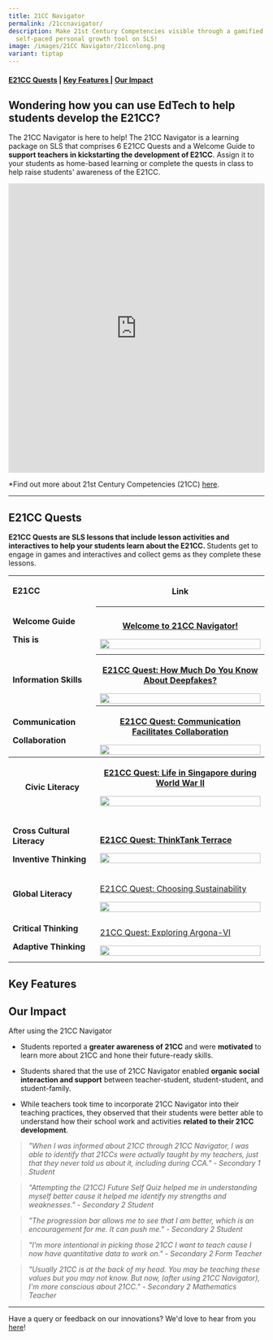 ```yaml
---
title: 21CC Navigator
permalink: /21ccnavigator/
description: Make 21st Century Competencies visible through a gamified
  self-paced personal growth tool on SLS!
image: /images/21CC Navigator/21ccnlong.png
variant: tiptap
---
```

<h4><a href="#discovery" rel="noopener noreferrer nofollow" target="_blank">E21CC Quests</a> | <a href="#innovation" rel="noopener noreferrer nofollow" target="_blank">Key Features </a>| <a href="#impact" rel="noopener noreferrer nofollow" target="_blank">Our Impact</a></h4>
<h2>Wondering how you can use EdTech to help students develop the E21CC?</h2>
<p>The 21CC Navigator is here to help! The 21CC Navigator is a learning package
on SLS that comprises 6 E21CC Quests and a Welcome Guide to <strong>support teachers in kickstarting the development of E21CC</strong>.
Assign it to your students as home-based learning or complete the quests
in class to help raise students' awareness of the E21CC.</p>
<div class="iframe-wrapper">
<iframe height="569" width="100%" allowfullscreen="true" frameborder="0" src="https://docs.google.com/presentation/d/e/2PACX-1vRfWh05zja6ez4xRnGcZ4Zr2POVEGrEVS7Ig17WG1WbRYg93nzbqw8yXbxMSkWEXRx_q3Eri1fPHxN4/embed?start=true&amp;loop=false&amp;delayms=3000"></iframe>
</div>
<p></p>
<p>*Find out more about 21st Century Competencies (21CC) <a href="https://www.moe.gov.sg/education-in-sg/21st-century-competencies" rel="noopener noreferrer" target="_blank">here</a>.</p>
<hr>
<h2>E21CC Quests</h2>
<p><strong>E21CC Quests are SLS lessons that include lesson activities and interactives to help your students learn about the E21CC. </strong>Students
get to engage in games and interactives and collect gems as they complete
these lessons.</p>
<p></p>
<table style="minWidth: 50px">
<colgroup>
<col>
<col>
</colgroup>
<tbody>
<tr>
<td rowspan="1" colspan="1">
<p><strong>E21CC</strong>
</p>
</td>
<th rowspan="1" colspan="1">
<p>Link</p>
</th>
</tr>
<tr>
<td rowspan="1" colspan="1">
<p><strong>Welcome Guide</strong>
</p>
<p></p>
<p><strong>This is </strong>
</p>
</td>
<th rowspan="1" colspan="1">
<p><a href="https://vle.learning.moe.edu.sg/my-library/lesson/view/9548aa2d-7496-41bd-9531-5dc43d540853/cover" rel="noopener noreferrer nofollow" target="_blank">Welcome to 21CC Navigator!</a>
</p>
<p></p><a class="isomer-image-wrapper" href="https://vle.learning.moe.edu.sg/my-library/lesson/view/9548aa2d-7496-41bd-9531-5dc43d540853/cover"><img style="width: 100%" height="auto" width="100%" alt="" src="/images/quest_welcome.gif"></a>
</th>
</tr>
<tr>
<td rowspan="1" colspan="1">
<p><strong>Information Skills</strong>
</p>
</td>
<th rowspan="1" colspan="1">
<p><a href="https://vle.learning.moe.edu.sg/my-library/lesson/view/7795a895-1c3b-47ec-99ba-372b38a0eb13/cover" rel="noopener noreferrer nofollow" target="_blank">E21CC Quest: How Much Do You Know About Deepfakes?</a>
</p>
<div class="isomer-image-wrapper">
<img style="width: 100%" height="auto" width="100%" alt="" src="/images/quest_deepfake.gif">
</div>
</th>
</tr>
<tr>
<td rowspan="1" colspan="1">
<p><strong>Communication</strong>
</p>
<p><strong>Collaboration</strong>
</p>
</td>
<th rowspan="1" colspan="1">
<p><a href="https://vle.learning.moe.edu.sg/my-library/lesson/view/48a56789-5a8c-4ce9-94d0-c41611d2e25b/cover" rel="noopener noreferrer nofollow" target="_blank">E21CC Quest: Communication Facilitates Collaboration</a>
</p>
<div class="isomer-image-wrapper">
<img style="width: 100%" height="auto" width="100%" alt="" src="/images/quest_collab.gif">
</div>
</th>
</tr>
<tr>
<th rowspan="1" colspan="1">
<p>Civic Literacy</p>
</th>
<th rowspan="1" colspan="1">
<p><a href="https://vle.learning.moe.edu.sg/my-library/lesson/view/fb2a0f8f-f810-4a99-8ee8-3706e07da6ac/cover" rel="noopener noreferrer nofollow" target="_blank">E21CC Quest: Life in Singapore during World War II</a>
</p>
<p></p><a class="isomer-image-wrapper" href="https://vle.learning.moe.edu.sg/my-library/lesson/view/fb2a0f8f-f810-4a99-8ee8-3706e07da6ac/cover"><img style="width: 100%" height="auto" width="100%" alt="" src="/images/21CC_Navigator_Onboarding_Graphics__NEW_LOGO___13_.gif"></a>
<p></p>
</th>
</tr>
<tr>
<td rowspan="1" colspan="1">
<p><strong>Cross Cultural Literacy</strong>
</p>
<p><strong>Inventive Thinking</strong>
</p>
</td>
<td rowspan="1" colspan="1">
<p><strong><a href="https://vle.learning.moe.edu.sg/my-library/lesson/view/441b712d-389f-4172-ad3c-44d65ecec716/cover" rel="noopener noreferrer nofollow" target="_blank">E21CC Quest: ThinkTank Terrace</a></strong>
</p>
<div class="isomer-image-wrapper">
<img style="width: 100%" height="auto" width="100%" alt="" src="/images/21CC_Navigator_Onboarding_Graphics__NEW_LOGO___35_.gif">
</div>
</td>
</tr>
<tr>
<td rowspan="1" colspan="1">
<p><strong>Global Literacy</strong>
</p>
</td>
<td rowspan="1" colspan="1">
<p><a href="https://vle.learning.moe.edu.sg/my-library/lesson/view/01d4aede-f67f-43c1-861f-423b4b3961eb/cover" rel="noopener noreferrer nofollow" target="_blank">E21CC Quest: Choosing Sustainability</a>
</p><a class="isomer-image-wrapper" href="https://vle.learning.moe.edu.sg/my-library/lesson/view/01d4aede-f67f-43c1-861f-423b4b3961eb/cover"><img style="width: 100%" height="auto" width="100%" alt="" src="/images/sustainability_quest.gif"></a>
</td>
</tr>
<tr>
<td rowspan="1" colspan="1">
<p><strong>Critical Thinking</strong>
</p>
<p><strong>Adaptive Thinking</strong>
</p>
</td>
<td rowspan="1" colspan="1">
<p><a href="https://vle.learning.moe.edu.sg/my-library/lesson/view/812e1732-d67a-431a-99d8-84cf6b294746/cover" rel="noopener noreferrer nofollow" target="_blank">21CC Quest: Exploring Argona-VI</a>
</p>
<div class="isomer-image-wrapper">
<img style="width: 100%" height="auto" width="100%" alt="" src="/images/quest_argona.gif">
</div>
</td>
</tr>
</tbody>
</table>
<h2>Key Features</h2>
<p></p>
<p></p>
<p></p>
<p></p>
<h2>Our Impact</h2>
<p>After using the 21CC Navigator</p>
<ul data-tight="true" class="tight">
<li>
<p>Students reported a <strong>greater awareness of 21CC</strong> and were <strong>motivated</strong> to
learn more about 21CC and hone their future-ready skills.</p>
</li>
<li>
<p>Students shared that the use of 21CC Navigator enabled <strong>organic social interaction and support</strong> between
teacher-student, student-student, and student-family.</p>
</li>
<li>
<p>While teachers took time to incorporate 21CC Navigator into their teaching
practices, they observed that their students were better able to understand
how their school work and activities <strong>related to their 21CC development</strong>.</p>
</li>
</ul>
<blockquote>
<p><em>"When I was informed about 21CC through 21CC Navigator, I was able to identify that 21CCs were actually taught by my teachers, just that they never told us about it, including during CCA." - Secondary 1 Student</em>
</p>
</blockquote>
<blockquote>
<p><em>"Attempting the (21CC) Future Self Quiz helped me in understanding myself better cause it helped me identify my strengths and weaknesses." - Secondary 2 Student</em>
</p>
</blockquote>
<blockquote>
<p><em>"The progression bar allows me to see that I am better, which is an encouragement for me. It can push me." - Secondary 2 Student</em>
</p>
</blockquote>
<blockquote>
<p><em>"I’m more intentional in picking those 21CC I want to teach cause I now have quantitative data to work on." - Secondary 2 Form Teacher</em>
</p>
</blockquote>
<blockquote>
<p><em>"Usually 21CC is at the back of my head. You may be teaching these values but you may not know. But now, (after using 21CC Navigator), I'm more conscious about 21CC." - Secondary 2 Mathematics Teacher</em>
</p>
</blockquote>
<hr>
<p>Have a query or feedback on our innovations? We'd love to hear from you
<a href="/contact" rel="noopener noreferrer" target="_blank">here</a>!</p>